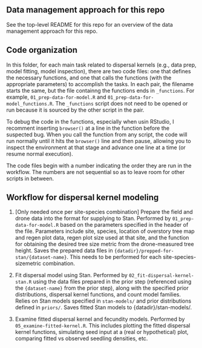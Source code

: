 ## Data management approach for this repo

See the top-level README for this repo for an overview of the data management approach for this repo.

## Code organization

In this folder, for each main task related to dispersal kernels (e.g., data prep, model fitting, model inspection), there are two code files: one that defines the necessary functions, and one that calls the functions (with the appropriate parameters) to accomplish the tasks. In each pair, the filename starts the same, but the file containng the functions ends in `_functions`. For example, `01_prep-data-for-model.R` and `01_prep-data-for-model_functions.R`. The `_functions` script does not need to be opened or run because it is sourced by the other script in the pair.

To debug the code in the functions, especially when usin RStudio, I recomment inserting `browser()` at a line in the function before the suspected bug. When you call the function from any script, the code will run normally until it hits the `browser()` line and then pause, allowing you to inspect the environment at that stage and advance one line at a time (or resume normal execution).

The code files begin with a number indicating the order they are run in the workflow. The numbers are not sequential so as to leave room for other scripts in between.

## Workflow for dispersal kernel modeling

1. [Only needed once per site-species combination] Prepare the field and drone data into the format for supplying to Stan. Performed by `01_prep-data-for-model.R` based on the parameters specified in the header of the file. Parameters include site, species, location of overstory tree map and regen plot data, regen plot size used at that site, and the function for obtaining the desired tree size metric from the drone-measured tree height. Saves the prepared data files in `{datadir}/prepped-for-stan/{dataset-name}`. This needs to be performed for each site-species-sizemetric combination.

1. Fit dispersal model using Stan. Performed by `02_fit-dispersal-kernel-stan.R` using the data files prepared in the prior step (referenced using the `{dataset-name}` from the prior step), along with the specified prior distributions, dispersal kernel functions, and count model families. Relies on Stan models specified in `stan-models/` and prior distributions defined in `priors/`. Saves fitted Stan models to {datadir}/stan-models/.

1. Examine fitted dispersal kernel and fecundity models. Performed by `05_examine-fitted-kernel.R`. This includes plotting the fitted dispersal kernel functions, simulating seed input at a (real or hypothetical) plot, comparing fitted vs observed seedling densities, etc.
